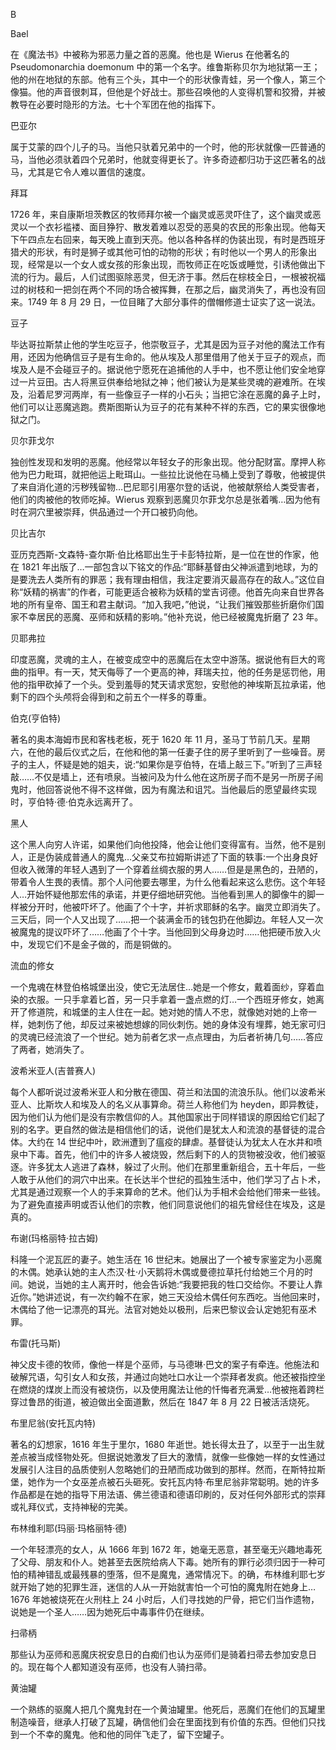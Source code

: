 

B

Bael

在《魔法书》中被称为邪恶力量之首的恶魔。他也是 Wierus 在他著名的 Pseudomonarchia doemonum 中的第一个名字。维鲁斯称贝尔为地狱第一王；他的州在地狱的东部。他有三个头，其中一个的形状像青蛙，另一个像人，第三个像猫。他的声音很刺耳，但他是个好战士。那些召唤他的人变得机警和狡猾，并被教导在必要时隐形的方法。七十个军团在他的指挥下。

巴亚尔

属于艾蒙的四个儿子的马。当他只驮着兄弟中的一个时，他的形状就像一匹普通的马，当他必须驮着四个兄弟时，他就变得更长了。许多奇迹都归功于这匹著名的战马，尤其是它令人难以置信的速度。

拜耳

1726 年，来自康斯坦茨教区的牧师拜尔被一个幽灵或恶灵吓住了，这个幽灵或恶灵以一个衣衫褴褛、面目狰狞、散发着难以忍受的恶臭的农民的形象出现。他每天下午四点左右回来，每天晚上直到天亮。他以各种各样的伪装出现，有时是西班牙猎犬的形状，有时是狮子或其他可怕的动物的形状；有时他以一个男人的形象出现，经常是以一个女人或女孩的形象出现，而牧师正在吃饭或睡觉，引诱他做出下流的行为。最后，人们试图驱除恶灵，但无济于事。然后在棕枝全日，一根被祝福过的树枝和一把剑在两个不同的场合被挥舞，在那之后，幽灵消失了，再也没有回来。1749 年 8 月 29 日，一位目睹了大部分事件的僧帽修道士证实了这一说法。

豆子

毕达哥拉斯禁止他的学生吃豆子，他崇敬豆子，尤其是因为豆子对他的魔法工作有用，还因为他确信豆子是有生命的。他从埃及人那里借用了他关于豆子的观点，而埃及人是不会碰豆子的。据说他宁愿死在追捕他的人手中，也不愿让他们安全地穿过一片豆田。古人将黑豆供奉给地狱之神；他们被认为是某些灵魂的避难所。在埃及，沿着尼罗河两岸，有一些像豆子一样的小石头；当把它涂在恶魔的鼻子上时，他们可以让恶魔逃跑。费斯图斯认为豆子的花有某种不祥的东西，它的果实很像地狱之门。

贝尔菲戈尔

独创性发现和发明的恶魔。他经常以年轻女子的形象出现。他分配财富。摩押人称他为巴力毗珥，就把他运上毗珥山。一些拉比说他在马桶上受到了尊敬，他被提供了来自消化道的污秽残留物…巴尼耶引用塞尔登的话说，他被献祭给人类受害者，他们的肉被他的牧师吃掉。Wierus 观察到恶魔贝尔菲戈尔总是张着嘴…因为他有时在洞穴里被崇拜，供品通过一个开口被扔向他。

贝比吉尔

亚历克西斯-文森特-查尔斯·伯比格耶出生于卡彭特拉斯，是一位在世的作家，他在 1821 年出版了…一部包含以下铭文的作品:“耶稣基督由父神派遣到地球，为的是要洗去人类所有的罪恶；我有理由相信，我注定要消灭最高存在的敌人。”这位自称“妖精的祸害”的作者，可能更适合被称为妖精的堂吉诃德。他首先向来自世界各地的所有皇帝、国王和君主献词。“加入我吧，”他说，“让我们摧毁那些折磨你们国家不幸居民的恶魔、巫师和妖精的影响。”他补充说，他已经被魔鬼折磨了 23 年。

贝耶弗拉

印度恶魔，灵魂的主人，在被变成空中的恶魔后在太空中游荡。据说他有巨大的弯曲的指甲。有一天，梵天侮辱了一个更高的神，拜瑞夫拉，他的任务是惩罚他，用他的指甲砍掉了一个头。受到羞辱的梵天请求宽恕，安慰他的神埃斯瓦拉承诺，他剩下的四个头颅将会得到和之前五个一样多的尊重。

伯克(亨伯特)

著名的奥本海姆市民和客栈老板，死于 1620 年 11 月，圣马丁节前几天。星期六，在他的最后仪式之后，在他和他的第一任妻子住的房子里听到了一些噪音。房子的主人，怀疑是她的姐夫，说:“如果你是亨伯特，在墙上敲三下。”听到了三声轻敲……不仅是墙上，还有喷泉。当被问及为什么他在这所房子而不是另一所房子闹鬼时，他回答说他不得不这样做，因为有魔法和诅咒。当他最后的愿望最终实现时，亨伯特·德·伯克永远离开了。

黑人

这个黑人向穷人许诺，如果他们向他投降，他会让他们变得富有。当然，他不是别人，正是伪装成普通人的魔鬼…父亲艾布拉姆斯讲述了下面的轶事:一个出身良好但收入微薄的年轻人遇到了一个穿着丝绸衣服的男人……但是是黑色的，丑陋的，带着令人生畏的表情。那个人问他要去哪里，为什么他看起来这么悲伤。这个年轻人…开始怀疑他那宏伟的承诺，并更仔细地研究他。当他看到黑人的脚像牛的脚一样被分开时，他被吓坏了。他画了个十字，并祈求耶稣的名字。幽灵立即消失了。三天后，同一个人又出现了……把一个装满金币的钱包扔在他脚边。年轻人又一次被魔鬼的提议吓坏了……他画了个十字。当他回到父母身边时……他把硬币放入火中，发现它们不是金子做的，而是铜做的。

流血的修女

一个鬼魂在林登伯格城堡出没，使它无法居住…她是一个修女，戴着面纱，穿着血染的衣服。一只手拿着匕首，另一只手拿着一盏点燃的灯…一个西班牙修女，她离开了修道院，和城堡的主人住在一起。她对她的情人不忠，就像她对她的上帝一样，她刺伤了他，却反过来被她想嫁的同伙刺伤。她的身体没有埋葬，她无家可归的灵魂已经流浪了一个世纪。她为前者乞求一点点理由，为后者祈祷几句……答应了两者，她消失了。

波希米亚人(吉普赛人)

每个人都听说过波希米亚人和分散在德国、荷兰和法国的流浪乐队。他们以波希米亚人、比斯坎人和埃及人的名义从事算命。荷兰人称他们为 heyden，即异教徒，因为他们认为他们是没有宗教信仰的人。其他国家出于同样错误的原因给它们起了别的名字。更自然的做法是相信他们的话，说他们是犹太人和流浪的基督徒的混合体。大约在 14 世纪中叶，欧洲遭到了瘟疫的肆虐。基督徒认为犹太人在水井和喷泉中下毒。首先，他们中的许多人被烧毁，然后剩下的人的货物被没收，他们被驱逐。许多犹太人逃进了森林，躲过了火刑。他们在那里重新组合，五十年后，一些人敢于从他们的洞穴中出来。在长达半个世纪的孤独生活中，他们学习了占卜术，尤其是通过观察一个人的手来算命的艺术。他们认为手相术会给他们带来一些钱。为了避免直接声明或否认他们的宗教，他们同意说他们的祖先曾经住在埃及，这是真的。

布谢(玛格丽特·拉古姆)

科隆一个泥瓦匠的妻子。她生活在 16 世纪末。她展出了一个被专家鉴定为小恶魔的木偶。她承认她的主人杰汉·杜·小天鹅将木偶或曼德拉草托付给她三个月的时间。她说，当她的主人离开时，他会告诉她:“我要把我的牲口交给你。不要让人靠近你。”她讲述说，有一次约翰不在家，她三天没给木偶任何东西吃。当他回来时，木偶给了他一记漂亮的耳光。法官对她处以极刑，后来巴黎议会认定她犯有巫术罪。

布雷(托马斯)

神父皮卡德的牧师，像他一样是个巫师，与马德琳·巴文的案子有牵连。他施法和破解咒语，勾引女人和女孩，并通过向她吐口水让一个崇拜者发疯。他还被指控坐在燃烧的煤炭上而没有被烧伤，以及使用魔法让他的忏悔者充满爱…他被拖着跨栏穿过鲁昂的街道，被迫做出全面道歉，然后在 1847 年 8 月 22 日被活活烧死。

布里尼翁(安托瓦内特)

著名的幻想家，1616 年生于里尔，1680 年逝世。她长得太丑了，以至于一出生就差点被当成怪物处死。但据说她激发了巨大的激情，就像一些像她一样的女性通过发展引人注目的品质使别人忽略她们的丑陋而成功做到的那样。然而，在斯特拉斯堡，她作为一个女巫差点被石头砸死。安托瓦内特·布里尼翁非常聪明。她的许多作品都是在她的指导下用法语、佛兰德语和德语印刷的，反对任何外部形式的崇拜或礼拜仪式，支持神秘的完美。

布林维利耶(玛丽·玛格丽特·德)

一个年轻漂亮的女人，从 1666 年到 1672 年，她毫无恶意，甚至毫无兴趣地毒死了父母、朋友和仆人。她甚至去医院给病人下毒。她所有的罪行必须归因于一种可怕的精神错乱或最残暴的堕落，但不是魔鬼，通常情况下。的确，布林维利耶七岁就开始了她的犯罪生涯，迷信的人从一开始就害怕一个可怕的魔鬼附在她身上…1676 年她被烧死在火刑柱上 24 小时后，人们寻找她的尸骨，把它们当作遗物，说她是一个圣人……因为她死后中毒事件仍在继续。

扫帚柄

那些认为巫师和恶魔庆祝安息日的白痴们也认为巫师们是骑着扫帚去参加安息日的。现在每个人都知道没有巫师，也没有人骑扫帚。

黄油罐

一个熟练的驱魔人把几个魔鬼封在一个黄油罐里。他死后，恶魔们在他们的瓦罐里制造噪音，继承人打破了瓦罐，确信他们会在里面找到有价值的东西。但他们只找到一个不幸的魔鬼。他和他的同伴飞走了，留下空罐子。